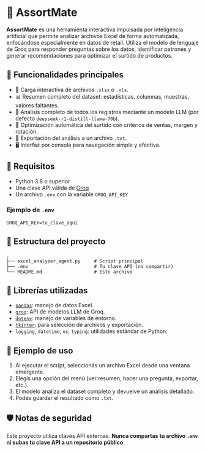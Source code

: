 
# 🧠 AssortMate

**AssortMate** es una herramienta interactiva impulsada por inteligencia artificial que permite analizar archivos Excel de forma automatizada, enfocándose especialmente en datos de retail. Utiliza el modelo de lenguaje de Groq para responder preguntas sobre los datos, identificar patrones y generar recomendaciones para optimizar el surtido de productos.

## 🚀 Funcionalidades principales

- 📂 Carga interactiva de archivos `.xlsx` o `.xls`.
- 📊 Resumen completo del dataset: estadísticas, columnas, muestras, valores faltantes.
- 🤖 Análisis completo de todos los registros mediante un modelo LLM (por defecto `deepseek-r1-distill-llama-70b`).
- 📌 Optimización automática del surtido con criterios de ventas, margen y rotación.
- 💾 Exportación del análisis a un archivo `.txt`.
- 🖥️ Interfaz por consola para navegación simple y efectiva.

## 🧠 Requisitos

- Python 3.8 o superior
- Una clave API válida de [Groq](https://console.groq.com/)
- Un archivo `.env` con la variable `GROQ_API_KEY`

### Ejemplo de `.env`

```env
GROQ_API_KEY=tu_clave_aqui
```

## 📁 Estructura del proyecto

```
.
├── excel_analyzer_agent.py     # Script principal
├── .env                        # Tu clave API (no compartir)
└── README.md                   # Este archivo
```

## 📌 Librerías utilizadas

- [`pandas`](https://pandas.pydata.org/): manejo de datos Excel.
- [`groq`](https://pypi.org/project/groq/): API de modelos LLM de Groq.
- [`dotenv`](https://pypi.org/project/python-dotenv/): manejo de variables de entorno.
- [`tkinter`](https://docs.python.org/3/library/tkinter.html): para selección de archivos y exportación.
- `logging`, `datetime`, `os`, `typing`: utilidades estándar de Python.

## 🧪 Ejemplo de uso

1. Al ejecutar el script, seleccionás un archivo Excel desde una ventana emergente.
2. Elegís una opción del menú (ver resumen, hacer una pregunta, exportar, etc.).
3. El modelo analiza el dataset completo y devuelve un análisis detallado.
4. Podés guardar el resultado como `.txt`.

## 🛡️ Notas de seguridad

Este proyecto utiliza claves API externas. **Nunca compartas tu archivo `.env` ni subas tu clave API a un repositorio público**.
